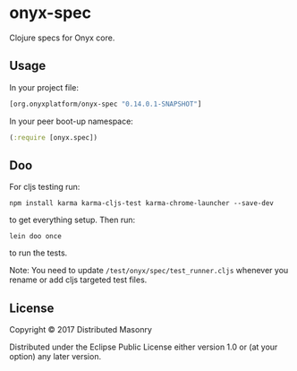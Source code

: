 # onyx-spec

Clojure specs for Onyx core.

## Usage

In your project file:

```clojure
[org.onyxplatform/onyx-spec "0.14.0.1-SNAPSHOT"]
```

In your peer boot-up namespace:

```clojure
(:require [onyx.spec])
```

## Doo

For cljs testing run:

`npm install karma karma-cljs-test karma-chrome-launcher --save-dev`

to get everything setup. Then run:

`lein doo once`

to run the tests.

Note: You need to update `/test/onyx/spec/test_runner.cljs` whenever you rename or add cljs targeted test files.

## License

Copyright © 2017 Distributed Masonry

Distributed under the Eclipse Public License either version 1.0 or (at
your option) any later version.
